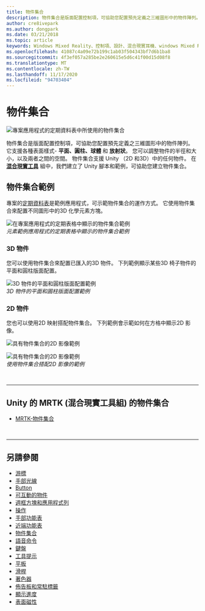 ```yaml
---
title: 物件集合
description: 物件集合是版面配置控制項，可協助您配置預先定義之三維圖形中的物件陣列。
author: cre8ivepark
ms.author: dongpark
ms.date: 03/21/2018
ms.topic: article
keywords: Windows Mixed Reality、控制項、設計、混合現實耳機、windows Mixed Reality 耳機、虛擬實境耳機、HoloLens、物件集合、2D、3D、MRTK、混合現實工具組
ms.openlocfilehash: 41087c4a09e72b199c1ab03f504343bf7d6b1ba8
ms.sourcegitcommit: 4f3ef057a285be2e260615e5d6c41f00d15d08f8
ms.translationtype: MT
ms.contentlocale: zh-TW
ms.lasthandoff: 11/17/2020
ms.locfileid: "94703404"
---
```

# <a name="object-collection"></a>物件集合

![專案應用程式的定期資料表中所使用的物件集合](images/UX_Hero_ObjectCollection.jpg)<br>


物件集合是版面配置控制項，可協助您配置預先定義之三維圖形中的物件陣列。 它支援各種表面樣式- **平面、圓柱、球體** 和 **放射狀**。 您可以調整物件的半徑和大小，以及兩者之間的空間。 物件集合支援 Unity （2D 和3D）中的任何物件。 在 **[混合現實工具](https://microsoft.github.io/MixedRealityToolkit-Unity/Documentation/README_ObjectCollection.html)** 組中，我們建立了 Unity 腳本和範例，可協助您建立物件集合。


## <a name="object-collection-examples"></a>物件集合範例

專案的[定期資料表](../develop/unity/periodic-table-of-the-elements.md)是範例應用程式，可示範物件集合的運作方式。 它使用物件集合來配置不同圖形中的3D 化學元素方塊。

![在專案應用程式的定期表格中顯示的物件集合範例](images/periodictable-collections-1000px.jpg)<br>
*元素範例應用程式的定期表格中顯示的物件集合範例*

### <a name="3d-objects"></a>3D 物件

您可以使用物件集合來配置已匯入的3D 物件。 下列範例顯示某些3D 椅子物件的平面和圓柱版面配置。

![3D 物件的平面和圓柱版面配置範例](images/objectcollection-3dobjects-1000px.jpg)<br>
*3D 物件的平面和圓柱版面配置範例*

### <a name="2d-objects"></a>2D 物件

您也可以使用2D 映射搭配物件集合。 下列範例會示範如何在方格中顯示2D 影像。

![具有物件集合的2D 影像範例](images/940px-layout-3dobjects-3.jpg)

![具有物件集合的2D 影像範例](images/940px-layout-2dimages.jpg)<br>
*使用物件集合搭配2D 影像的範例*

<br>

---

## <a name="object-collection-in-mrtk-mixed-reality-toolkit-for-unity"></a>Unity 的 MRTK (混合現實工具組) 的物件集合

* [MRTK-物件集合](https://microsoft.github.io/MixedRealityToolkit-Unity/Documentation/README_ObjectCollection.html)


<br>

---


## <a name="see-also"></a>另請參閱

* [游標](cursors.md)
* [手部光線](point-and-commit.md)
* [Button](button.md)
* [可互動的物件](interactable-object.md)
* [週框方塊和應用程式列](app-bar-and-bounding-box.md)
* [操作](direct-manipulation.md)
* [手部功能表](hand-menu.md)
* [近端功能表](near-menu.md)
* [物件集合](object-collection.md)
* [語音命令](voice-input.md)
* [鍵盤](keyboard.md)
* [工具提示](tooltip.md)
* [平板](slate.md)
* [滑桿](slider.md)
* [著色器](shader.md)
* [佈告板和常駐標籤](billboarding-and-tag-along.md)
* [顯示進度](progress.md)
* [表面磁性](surface-magnetism.md)
